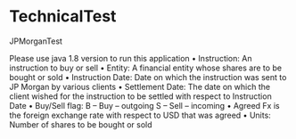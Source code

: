 # TechnicalTest
JPMorganTest

Please use java 1.8 version to run this application
• Instruction: An instruction to buy or sell 
• Entity: A financial entity whose shares are to be bought or sold 
• Instruction Date: Date on which the instruction was sent to JP Morgan by various clients
 • Settlement Date: The date on which the client wished for the instruction to be settled with respect to Instruction Date 
• Buy/Sell flag:	 B – Buy – outgoing 
 S – Sell – incoming 
• Agreed Fx is the foreign exchange rate with respect to USD that was agreed 
• Units: Number of shares to be bought or sold
